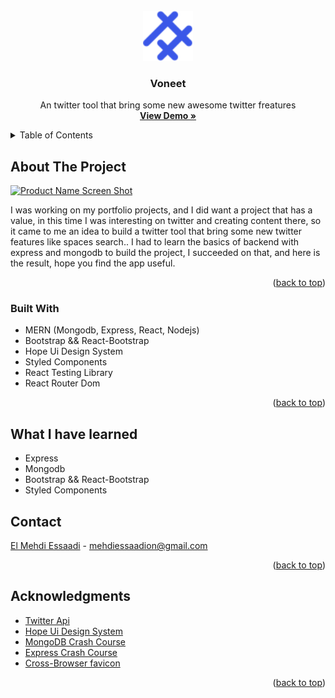 <div id="top"></div>

<!-- PROJECT LOGO -->
<br />
<div align="center">
  <a href="https://github.com/EL-MEHDI-ESSAADI/Voneet">
    <img src="readmeImages/LogoSymbole.svg" alt="Logo" width="80" height="80">
  </a>

<h3 align="center">Voneet</h3>

  <p align="center">
    An twitter tool that bring some new awesome twitter freatures
    <br />
    <a href="https://voneet.netlify.app/" target="_blank"><strong>View Demo »</strong></a>
    <br />
  </p>
</div>

<!-- TABLE OF CONTENTS -->
<details>
  <summary>Table of Contents</summary>
  <ol>
    <li>
      <a href="#about-the-project">About The Project</a>
      <ul>
        <li><a href="#built-with">Built With</a></li>
      </ul>
    </li>
    <li>
      <a href="#what-i-have-learned">What I have learned</a>
      <ul>
        <li><a href="#js-modules">Js modules</a></li>
        <li><a href="#css-bem-methodology">Css bem methodology</a></li>
        <li><a href="#accessibility">Accessibility</a></li>
        <li><a href="#audio-player">Audio player</a></li>
        <li><a href="#npm">NPM</a></li>
      </ul>
    </li>
    <li><a href="#contact">Contact</a></li>
    <li><a href="#acknowledgments">Acknowledgments</a></li>
  </ol>
</details>

<!-- ABOUT THE PROJECT -->

## About The Project

[![Product Name Screen Shot][product-screenshot]](https://example.com)

I was working on my portfolio projects, and I did want a project
that has a value, in this time I was interesting on twitter
and creating content there,
so it came to me an idea to build a twitter tool that
bring some new twitter features like spaces search..
I had to learn the basics of backend with express and mongodb to build the project, I succeeded on that, and here is the result,
hope you find the app useful.

<p align="right">(<a href="#top">back to top</a>)</p>

### Built With

-  MERN (Mongodb, Express, React, Nodejs)
-  Bootstrap && React-Bootstrap
-  Hope Ui Design System
-  Styled Components
-  React Testing Library
-  React Router Dom

<p align="right">(<a href="#top">back to top</a>)</p>

<!-- What I have learned -->

## What I have learned

-  Express
-  Mongodb
-  Bootstrap && React-Bootstrap
-  Styled Components

<!-- CONTACT -->

## Contact

[El Mehdi Essaadi](https://www.linkedin.com/in/el-mehdi-essaadi-a80815247/) - mehdiessaadion@gmail.com

<p align="right">(<a href="#top">back to top</a>)</p>

<!-- ACKNOWLEDGMENTS -->

## Acknowledgments

-  [Twitter Api](https://developer.twitter.com/en/docs/twitter-api)
-  [Hope Ui Design System](https://templates.iqonic.design/hope-ui/react/build/)
-  [MongoDB Crash Course](https://www.youtube.com/watch?v=ofme2o29ngU)
-  [Express Crash Course](https://www.youtube.com/watch?v=SccSCuHhOw0)
-  [Cross-Browser favicon](https://realfavicongenerator.net/)

<p align="right">(<a href="#top">back to top</a>)</p>

<!-- MARKDOWN LINKS & IMAGES -->
<!-- https://www.markdownguide.org/basic-syntax/#reference-style-links -->

[product-screenshot]: readmeImages/screenshot.jpg
